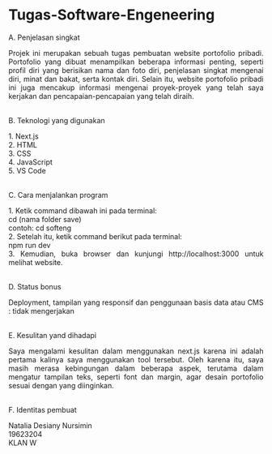 # Tugas-Software-Engeneering

A. Penjelasan singkat
<div style="text-align: justify">
Projek ini merupakan sebuah tugas pembuatan website portofolio pribadi. Portofolio yang dibuat menampilkan beberapa informasi penting, seperti profil diri yang berisikan nama dan foto diri, penjelasan singkat mengenai diri, minat dan bakat, serta kontak diri. Selain itu, website portofolio pribadi ini juga mencakup informasi mengenai proyek-proyek yang telah saya kerjakan dan pencapaian-pencapaian yang telah diraih. </div>
<br>

B. Teknologi yang digunakan
<div style="text-align: justify">
1. Next.js <br>
2. HTML <br>
3. CSS <br>
4. JavaScript <br>
5. VS Code
</div>
<br>

C. Cara menjalankan program
<div style="text-align: justify">
1. Ketik command dibawah ini pada terminal: <br>
cd (nama folder save) <br>
contoh:
cd softeng <br>
2. Setelah itu, ketik command berikut pada terminal: <br>
npm run dev <br>
3. Kemudian, buka browser dan kunjungi http://localhost:3000 untuk melihat website.
</div>
<br>

D. Status bonus
<div style="text-align: justify">
Deployment, tampilan yang responsif dan penggunaan basis data atau CMS : tidak mengerjakan
</div>
<br>

E. Kesulitan yand dihadapi
<div style="text-align: justify">
Saya mengalami kesulitan dalam menggunakan next.js karena ini adalah pertama kalinya saya menggunakan tool tersebut. Oleh karena itu, saya masih merasa kebingungan dalam beberapa aspek, terutama dalam mengatur tampilan teks, seperti font dan margin, agar desain portofolio sesuai dengan yang diinginkan.
</div>
<br>

F. Identitas pembuat
<div style="text-align: justify">
Natalia Desiany Nursimin <br>
19623204 <br>
KLAN W 
</div>
